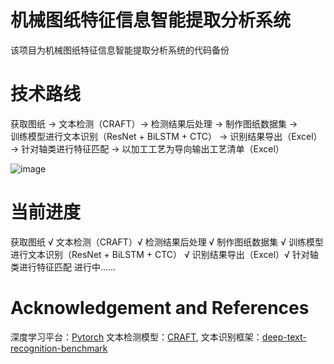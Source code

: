 # 机械图纸特征信息智能提取分析系统

该项目为机械图纸特征信息智能提取分析系统的代码备份

# 技术路线

获取图纸 → 
文本检测（CRAFT）→ 
检测结果后处理 → 
制作图纸数据集  →  
训练模型进行文本识别（ResNet + BiLSTM + CTC） → 
识别结果导出（Excel）→ 
针对轴类进行特征匹配 → 
以加工工艺为导向输出工艺清单（Excel）

![image](https://user-images.githubusercontent.com/81545188/126886332-339ad9b9-35fc-4436-98bc-cccc1cac6a75.png)




# 当前进度

获取图纸 √
文本检测（CRAFT）√
检测结果后处理 √
制作图纸数据集  √ 
训练模型进行文本识别（ResNet + BiLSTM + CTC） √
识别结果导出（Excel）√
针对轴类进行特征匹配 进行中…… 



# Acknowledgement and References


深度学习平台：[Pytorch](https://pytorch.org/)
文本检测模型：[CRAFT](https://github.com/clovaai/CRAFT-pytorch), 文本识别框架：[deep-text-recognition-benchmark](https://github.com/clovaai/deep-text-recognition-benchmark)


